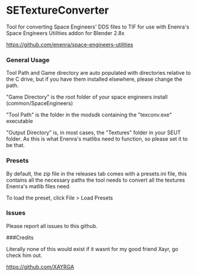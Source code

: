 # SETextureConverter
Tool for converting Space Engineers' DDS files to TIF for use with Enenra's Space Engineers Utilities addon for Blender 2.8x

https://github.com/enenra/space-engineers-utilities

### General Usage

Tool Path and Game directory are auto populated with directories relative to the C drive, but if you have them installed elsewhere, please change the path.

"Game Directory" is the root folder of your space engineers install (common/SpaceEngineers)

"Tool Path" is the folder in the modsdk containing the "texconv.exe" executable

"Output Directory" is, in most cases, the "Textures" folder in your SEUT folder. As this is what Enenra's matlibs need to function, so please set it to be that.

### Presets

By default, the zip file in the releases tab comes with a presets.ini file, this contains all the necessary paths the tool needs to convert all the textures Enenra's matlib files need.

To load the preset, click File > Load Presets

### Issues

Please report all issues to this github.

###Credits

Literally none of this would exist if it wasnt for my good friend Xayr, go check him out.

https://github.com/XAYRGA
